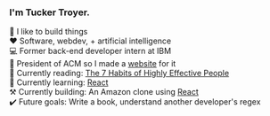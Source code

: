 ### I'm Tucker Troyer.

🚀 I like to build things<br/>
❤️ Software, webdev, + artificial intelligence<br/>
💻 Former back-end developer intern at IBM<br/>
👔 President of ACM so I made a <a href="https://devtroyer.github.io/acm-sdstate/">website</a> for it<br/>
📖 Currently reading: <a href="https://www.amazon.com/Habits-Highly-Effective-People-Powerful/dp/0743269519">The 7 Habits of Highly Effective People</a><br/>
🧠 Currently learning: <a href="https://reactjs.org/">React</a></br>
⚒️ Currently building: An Amazon clone using <a href="https://reactjs.org/">React</a></br>
✔️ Future goals: Write a book, understand another developer's regex</br>
